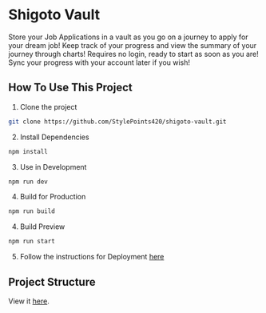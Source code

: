 # Shigoto Vault

Store your Job Applications in a vault as you go on a journey to apply for your dream job! Keep track of your progress and view the summary of your journey through charts!
Requires no login, ready to start as soon as you are! Sync your progress with your account later if you wish!

## How To Use This Project

1. Clone the project

```bash
git clone https://github.com/StylePoints420/shigoto-vault.git
```

2. Install Dependencies

```bash
npm install
```

3. Use in Development

```bash
npm run dev
```

4. Build for Production

```bash
npm run build
```

4. Build Preview

```bash
npm run start
```

5. Follow the instructions for Deployment [here](https://github.com/remix-run/react-router-templates/tree/main/node-custom-server#readme)

## Project Structure

View it [here](https://github.com/StylePoints420/shigoto-vault/blob/main/docs/PROJECT_STRUCTURE.md).
